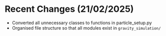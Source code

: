 # Recent Changes (21/02/2025)
- Converted all unnecessary classes to functions in particle_setup.py
- Organised file structure so that all modules exist in `gravity_simulation/`
